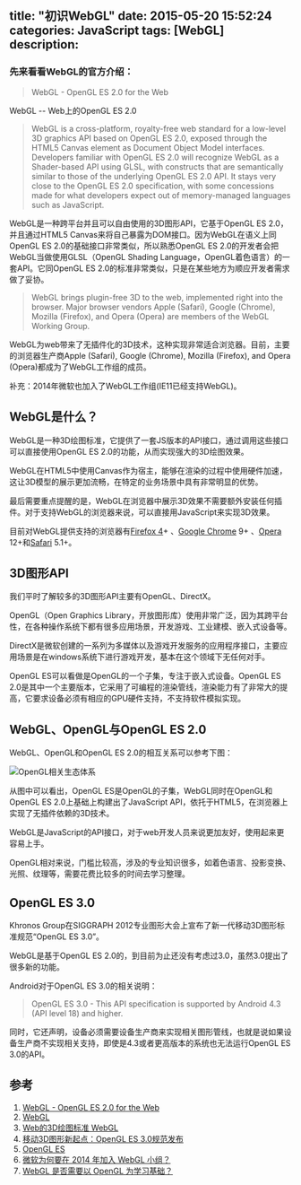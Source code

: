 title: "初识WebGL"
date: 2015-05-20 15:52:24
categories: JavaScript
tags: [WebGL]
description: 
---

### 先来看看WebGL的官方介绍：

>WebGL - OpenGL ES 2.0 for the Web

WebGL -- Web上的OpenGL ES 2.0

>WebGL is a cross-platform, royalty-free web standard for a low-level 3D graphics API based on OpenGL ES 2.0, exposed through the HTML5 Canvas element as Document Object Model interfaces. Developers familiar with OpenGL ES 2.0 will recognize WebGL as a Shader-based API using GLSL, with constructs that are semantically similar to those of the underlying OpenGL ES 2.0 API. It stays very close to the OpenGL ES 2.0 specification, with some concessions made for what developers expect out of memory-managed languages such as JavaScript.

WebGL是一种跨平台并且可以自由使用的3D图形API，它基于OpenGL ES 2.0，并且通过HTML5 Canvas来将自己暴露为DOM接口。因为WebGL在语义上同OpenGL ES 2.0的基础接口非常类似，所以熟悉OpenGL ES 2.0的开发者会把WebGL当做使用GLSL（OpenGL Shading Language，OpenGL着色语言）的一套API。它同OpenGL ES 2.0的标准非常类似，只是在某些地方为顺应开发者需求做了妥协。

>WebGL brings plugin-free 3D to the web, implemented right into the browser. Major browser vendors Apple (Safari), Google (Chrome), Mozilla (Firefox), and Opera (Opera) are members of the WebGL Working Group.

WebGL为web带来了无插件化的3D技术，这种实现非常适合浏览器。目前，主要的浏览器生产商Apple (Safari), Google (Chrome), Mozilla (Firefox), and Opera (Opera)都成为了WebGL工作组的成员。

补充：2014年微软也加入了WebGL工作组(IE11已经支持WebGL)。

<!--more-->

## WebGL是什么？

WebGL是一种3D绘图标准，它提供了一套JS版本的API接口，通过调用这些接口可以直接使用OpenGL ES 2.0的功能，从而实现强大的3D绘图效果。

WebGL在HTML5中使用Canvas作为宿主，能够在渲染的过程中使用硬件加速，这让3D模型的展示更加流畅，在特定的业务场景中具有非常明显的优势。

最后需要重点提醒的是，WebGL在浏览器中展示3D效果不需要额外安装任何插件。对于支持WebGL的浏览器来说，可以直接用JavaScript来实现3D效果。

目前对WebGL提供支持的浏览器有[Firefox 4](https://developer.mozilla.org/en-US/docs/Firefox_4_for_developers)+ 、[Google Chrome](http://www.google.com/chrome/) 9+ 、[Opera](http://www.opera.com/) 12+和[Safari](http://www.apple.com.cn/safari/) 5.1+。

## 3D图形API

我们平时了解较多的3D图形API主要有OpenGL、DirectX。

OpenGL（Open Graphics Library，开放图形库）使用非常广泛，因为其跨平台性，在各种操作系统下都有很多应用场景，开发游戏、工业建模、嵌入式设备等。

DirectX是微软创建的一系列为多媒体以及游戏开发服务的应用程序接口，主要应用场景是在windows系统下进行游戏开发，基本在这个领域下无任何对手。

OpenGL ES可以看做是OpenGL的一个子集，专注于嵌入式设备。OpenGL ES 2.0是其中一个主要版本，它采用了可编程的渲染管线，渲染能力有了非常大的提高，它要求设备必须有相应的GPU硬件支持，不支持软件模拟实现。


## WebGL、OpenGL与OpenGL ES 2.0

WebGL、OpenGL和OpenGL ES 2.0的相互关系可以参考下图：

![OpenGL相关生态体系](https://b-i-1258690965.cos.ap-beijing.myqcloud.com/blog/OpenGL-related-Ecosystem.jpg)

从图中可以看出，OpenGL ES是OpenGL的子集，WebGL同时在OpenGL和OpenGL ES 2.0上基础上构建出了JavaScript API，依托于HTML5，在浏览器上实现了无插件依赖的3D技术。

WebGL是JavaScript的API接口，对于web开发人员来说更加友好，使用起来更容易上手。

OpenGL相对来说，门槛比较高，涉及的专业知识很多，如着色语言、投影变换、光照、纹理等，需要花费比较多的时间去学习整理。

## OpenGL ES 3.0

Khronos Group在SIGGRAPH 2012专业图形大会上宣布了新一代移动3D图形标准规范“OpenGL ES 3.0”。

WebGL是基于OpenGL ES 2.0的，到目前为止还没有考虑过3.0，虽然3.0提出了很多新的功能。

Android对于OpenGL ES 3.0的相关说明：

>OpenGL ES 3.0 - This API specification is supported by Android 4.3 (API level 18) and higher.

同时，它还声明，设备必须需要设备生产商来实现相关图形管线，也就是说如果设备生产商不实现相关支持，即使是4.3或者更高版本的系统也无法运行OpenGL ES 3.0的API。


## 参考

1. [WebGL - OpenGL ES 2.0 for the Web](http://cn.khronos.org/webgl)
2. [WebGL](https://developer.mozilla.org/zh-CN/docs/Web/WebGL)
2. [Web的3D绘图标准 WebGL](http://www.oschina.net/p/webgl)
3. [移动3D图形新起点：OpenGL ES 3.0规范发布](http://news.mydrivers.com/1/236/236922.htm)
4. [OpenGL ES](http://developer.android.com/guide/topics/graphics/opengl.html)
5. [微软为何要在 2014 年加入 WebGL 小组？](http://www.zhihu.com/question/24813635)
6. [WebGL 是否需要以 OpenGL 为学习基础？](http://www.zhihu.com/question/19993499)
